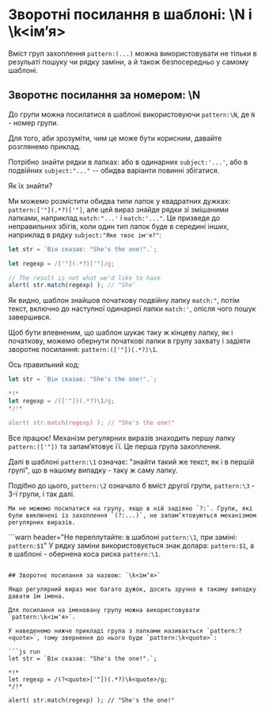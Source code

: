 # Зворотні посилання в шаблоні: \N і \k<ім’я>

Вміст груп захоплення `pattern:(...)` можна використовувати не тільки в резульаті пошуку чи рядку заміни, а й також безпосередньо у самому шаблоні.

## Зворотнє посилання за номером: \N

До групи можна посилатися в шаблоні використовуючи `pattern:\N`, де `N` - номер групи.

Для того, аби зрозуміти, чим це може бути корисним, давайте розглянемо приклад.

Потрібно знайти рядки в лапках: або в одинарних `subject:'...'`, або в подвійних `subject:"..."` -- обидва варіанти повинні збігатися.

Як їх знайти?

Ми можемо розмістити обидва типи лапок у квадратних дужках: `pattern:['"](.*?)['"]`, але цей вираз знайде рядки зі змішаними лапками, наприклад `match:"...'` і `match:'..."`. Це призведе до неправильних збігів, коли один тип лапок буде в середині інших, наприклад в рядку `subject:"Яке твоє ім'я?"`:

```js run
let str = `Він сказав: "She's the one!".`;

let regexp = /['"](.*?)['"]/g;

// The result is not what we'd like to have
alert( str.match(regexp) ); // "She'
```

Як видно, шаблон знайшов початкову подвійну лапку `match:"`, потім текст, включно до наступної одинарної лапки `match:'`, опісля чого пошук завершився.

Щоб бути впевненим, що шаблон шукає таку ж кінцеву лапку, як і початкову, можемо обернути початкові лапки в групу захвату і задіяти зворотнє посилання: `pattern:(['"])(.*?)\1`.

Ось правильний код:

```js run
let str = `Він сказав: "She's the one!".`;

*!*
let regexp = /(['"])(.*?)\1/g;
*/!*

alert( str.match(regexp) ); // "She's the one!"
```

Все працює! Механізм регулярних виразів знаходить першу лапку `pattern:(['"])` та запамʼятовує її. Це перша група захоплення.

Далі в шаблоні `pattern:\1` означає: "знайти такий же текст, як і в першій групі", що в нашому випадку - таку ж саму лапку.

Подібно до цього, `pattern:\2` означало б вміст другої групи, `pattern:\3` - 3-ї групи, і так далі.

```smart
Ми не можемо посилатися на групу, якщо в ній задіяно `?:`. Групи, які були виключені із захоплення `(?:...)`, не запамʼятовуються механізмом регулярних виразів.
```

```warn header="Не переплутайте: в шаблоні `pattern:\1`, при заміні: `pattern:$1`"
У рядку заміни використовується знак долара: `pattern:$1`, а в шаблоні - обернена коса риска `pattern:\1`.
```

## Зворотнє посилання за назвою: `\k<імʼя>`

Якщо регулярний вираз має багато дужок, досить зручно в такому випадку давати їм імена.

Для посилання на іменовану групу можна використовувати `pattern:\k<імʼя>`.

У наведенемо нижче прикладі група з лапками називається `pattern:?<quote>`, тому звернення до нього буде `pattern:\k<quote>`:

```js run
let str = `Він сказав: "She's the one!".`;

*!*
let regexp = /(?<quote>['"])(.*?)\k<quote>/g;
*/!*

alert( str.match(regexp) ); // "She's the one!"
```
